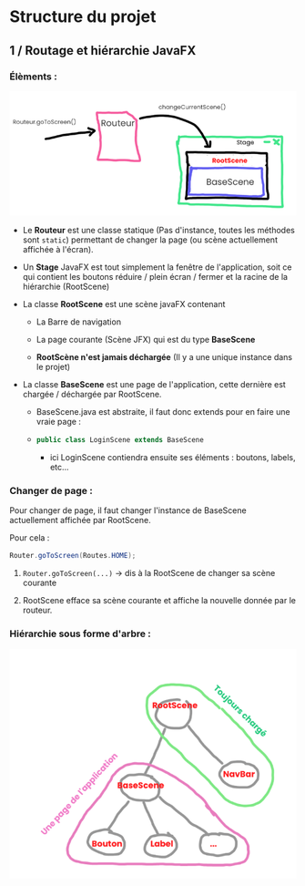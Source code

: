 # Structure du projet

## 1 / Routage et hiérarchie JavaFX

### Élèments :

![](./assets/2022-02-13-11-56-10-image.png)

- Le **Routeur** est une classe statique (Pas d'instance, toutes les méthodes sont `static`) permettant de changer la page (ou scène actuellement affichée à l'écran).

- Un **Stage** JavaFX est tout simplement la fenêtre de l'application, soit ce qui contient les boutons réduire / plein écran / fermer et la racine de la hiérarchie (RootScene)

- La classe **RootScene** est une scène javaFX contenant
  
  - La Barre de navigation
  
  - La page courante (Scène JFX) qui est du type **BaseScene**
  
  - **RootScène n'est jamais déchargée** (Il y a une unique instance dans le projet)

- La classe **BaseScene** est une page de l'application, cette dernière est chargée / déchargée par RootScene.
  
  - BaseScene.java est abstraite, il faut donc extends pour en faire une vraie page :
  
  - ```java
    public class LoginScene extends BaseScene
    ```
    
    - ici LoginScene contiendra ensuite ses éléments : boutons, labels, etc...

### Changer de page :

Pour changer de page, il faut changer l'instance de BaseScene actuellement affichée par RootScene.

Pour cela : 

```java
Router.goToScreen(Routes.HOME);
```

1. `Router.goToScreen(...)` -> dis à la RootScene de changer sa scène courante

2.  RootScene efface sa scène courante et affiche la nouvelle donnée par le routeur.

### Hiérarchie sous forme d'arbre :

![](./assets/2022-02-13-12-07-28-image.png)
